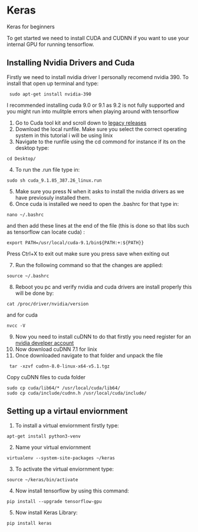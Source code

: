# Keras
Keras for beginners

To get started we need to install CUDA and CUDNN if you want to use your internal GPU for running tensorflow.


## Installing Nvidia Drivers and Cuda
Firstly we need to install nvidia driver I personally recomend nvidia 390. To install that open up terminal and type:

```
 sudo apt-get install nvidia-390
```

I recommended installing cuda 9.0 or 9.1 as 9.2 is not fully supported and you might run into mulitple errors when playing around with tensorflow

1. Go to Cuda tool kit and scroll down to [legacy releases](https://developer.nvidia.com/cuda-toolkit-archive)
2. Download the local runfile. Make sure you select the correct operating system in this tutorial i will be using linix
3. Navigate to the runfile using the cd commond for instance if its on the desktop type:
```
cd Desktop/
```
4. To run the .run file type in:
```
sudo sh cuda_9.1.85_387.26_linux.run 
```
5. Make sure you press N when it asks to install the nvidia drivers as we have previosuly installed them.
6. Once cuda is installed we need to open the .bashrc for that type in:
```
nano ~/.bashrc
```
and then add these lines at the end of the file (this is done so that libs such as tensorflow can locate cuda) :
```
export PATH=/usr/local/cuda-9.1/bin${PATH:+:${PATH}}
```
Press Ctrl+X to exit out make sure you press save when exiting out

7. Run the following command so that the changes are applied:
```
source ~/.bashrc
```
8. Reboot you pc and verify nvidia and cuda drivers are install properly this will be done by:
```
cat /proc/driver/nvidia/version
```
and for cuda
```
nvcc -V
```
9. Now you need to install cuDNN to do that firstly you need register for an [nvidia develper account](https://developer.nvidia.com/cudnn)
10. Now download cuDNN 7.1 for linix
11. Once downloaded navigate to that folder and unpack the file
```
 tar -xzvf cudnn-8.0-linux-x64-v5.1.tgz
 ```
 Copy cuDNN files to cuda folder
 ```
 sudo cp cuda/lib64/* /usr/local/cuda/lib64/
 sudo cp cuda/include/cudnn.h /usr/local/cuda/include/
 ```
## Setting up a virtaul enviornment 
1. To install a virtual enviornment firstly type:
```
apt-get install python3-venv
 ```
2. Name your virtual enviornment 
```
virtualenv --system-site-packages ~/keras
 ```
3. To activate the virtual enviornment type:
```
source ~/keras/bin/activate
 ```
4. Now install tensorflow by using this command:
```
pip install --upgrade tensorflow-gpu
 ```
5. Now install Keras Library:
```
pip install keras
 ```
